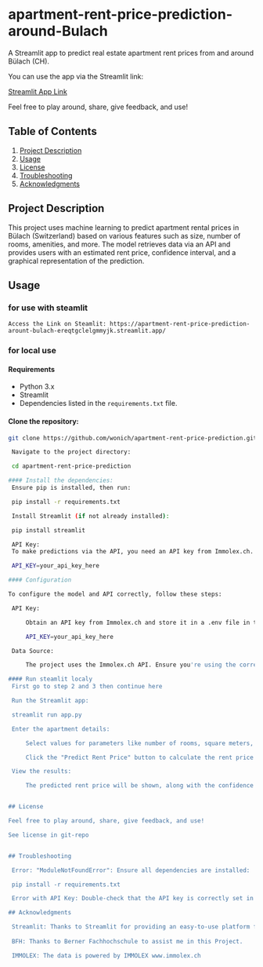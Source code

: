# apartment-rent-price-prediction-around-Bulach

A Streamlit app to predict real estate apartment rent prices from and around Bülach (CH).

You can use the app via the Streamlit link:

[Streamlit App Link](https://apartment-rent-price-prediction-arount-bulach-ereqtgclelgmmyjk.streamlit.app/)  <!-- Add your Streamlit app URL here -->

Feel free to play around, share, give feedback, and use!

## Table of Contents
1. [Project Description](#project-description)
2. [Usage](#usage)
3. [License](#license)
4. [Troubleshooting](#troubleshooting)
5. [Acknowledgments](#acknowledgments)

## Project Description

This project uses machine learning to predict apartment rental prices in Bülach (Switzerland) based on various features such as size, number of rooms, amenities, and more. The model retrieves data via an API and provides users with an estimated rent price, confidence interval, and a graphical representation of the prediction.

## Usage
### for use with steamlit
    Access the Link on Steamlit: https://apartment-rent-price-prediction-arount-bulach-ereqtgclelgmmyjk.streamlit.app/

### for local use
#### Requirements

- Python 3.x
- Streamlit
- Dependencies listed in the `requirements.txt` file.

#### Clone the repository:
   ```bash
   git clone https://github.com/wonich/apartment-rent-price-prediction.git

    Navigate to the project directory:

    cd apartment-rent-price-prediction

#### Install the dependencies:
    Ensure pip is installed, then run:

    pip install -r requirements.txt

    Install Streamlit (if not already installed):

    pip install streamlit

    API Key:
    To make predictions via the API, you need an API key from Immolex.ch. Store the API key in a .env file:

    API_KEY=your_api_key_here

#### Configuration

To configure the model and API correctly, follow these steps:

    API Key:

        Obtain an API key from Immolex.ch and store it in a .env file in the root directory of the project:

        API_KEY=your_api_key_here

    Data Source:

        The project uses the Immolex.ch API. Ensure you're using the correct API endpoints and parameters.

#### Run steamlit localy
    First go to step 2 and 3 then continue here

    Run the Streamlit app:

    streamlit run app.py

    Enter the apartment details:

        Select values for parameters like number of rooms, square meters, etc.

        Click the "Predict Rent Price" button to calculate the rent price prediction.

    View the results:

        The predicted rent price will be shown, along with the confidence interval and a graphical representation of the prediction.


## License

Feel free to play around, share, give feedback, and use!

See license in git-repo


## Troubleshooting

    Error: "ModuleNotFoundError": Ensure all dependencies are installed:

    pip install -r requirements.txt

    Error with API Key: Double-check that the API key is correctly set in the .env file.

## Acknowledgments

    Streamlit: Thanks to Streamlit for providing an easy-to-use platform for building interactive apps.
    
    BFH: Thanks to Berner Fachhochschule to assist me in this Project.

    IMMOLEX: The data is powered by IMMOLEX www.immolex.ch